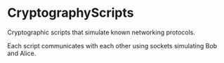 # CryptographyScripts
Cryptographic scripts that simulate known networking protocols.

Each script communicates with each other using sockets simulating Bob and Alice.